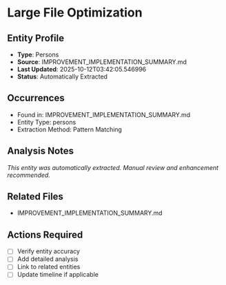 # Large File Optimization

## Entity Profile
- **Type**: Persons
- **Source**: IMPROVEMENT_IMPLEMENTATION_SUMMARY.md
- **Last Updated**: 2025-10-12T03:42:05.546996
- **Status**: Automatically Extracted

## Occurrences
- Found in: IMPROVEMENT_IMPLEMENTATION_SUMMARY.md
- Entity Type: persons
- Extraction Method: Pattern Matching

## Analysis Notes
*This entity was automatically extracted. Manual review and enhancement recommended.*

## Related Files
- IMPROVEMENT_IMPLEMENTATION_SUMMARY.md

## Actions Required
- [ ] Verify entity accuracy
- [ ] Add detailed analysis
- [ ] Link to related entities
- [ ] Update timeline if applicable
